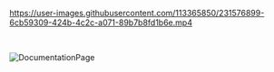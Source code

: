 

https://user-images.githubusercontent.com/113365850/231576899-6cb59309-424b-4c2c-a071-89b7b8fd1b6e.mp4

<br>

![DocumentationPage](https://user-images.githubusercontent.com/113365850/231579553-45a67dfc-cced-4898-8b96-da9f12459721.PNG)
